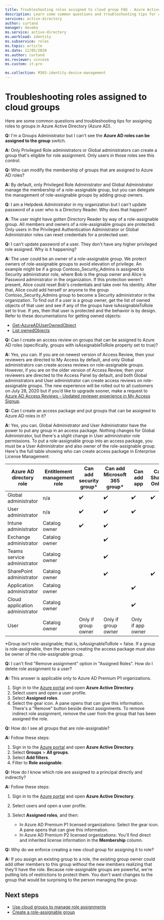 ```yaml
---
title: Troubleshooting roles assigned to cloud group FAQ - Azure Active Directory | Microsoft Docs
description: Learn some common questions and troubleshooting tips for assigning roles to groups in Azure Active Directory.
services: active-directory
author: curtand
manager: daveba
ms.service: active-directory
ms.workload: identity
ms.subservice: roles
ms.topic: article
ms.date: 11/05/2020
ms.author: curtand
ms.reviewer: vincesm
ms.custom: it-pro

ms.collection: M365-identity-device-management
---
```


# Troubleshooting roles assigned to cloud groups

Here are some common questions and troubleshooting tips for assigning roles to groups in Azure Active Directory (Azure AD).

**Q:** I'm a Groups Administrator but I can't see the **Azure AD roles can be assigned to the group** switch.

**A:** Only Privileged Role administrators or Global administrators can create a group that's eligible for role assignment. Only users in those roles see this control.

**Q:** Who can modify the membership of groups that are assigned to Azure AD roles?

**A:** By default, only Privileged Role Administrator and Global Administrator manage the membership of a role-assignable group, but you can delegate the management of role-assignable groups by adding group owners.

**Q**: I am a Helpdesk Administrator in my organization but I can't update password of a user who is a Directory Reader. Why does that happen?

**A**: The user might have gotten Directory Reader by way of a role-assignable group. All members and owners of a role-assignable groups are protected. Only users in the Privileged Authentication Administrator or Global Administrator roles can reset credentials for a protected user.

**Q:** I can't update password of a user. They don't have any higher privileged role assigned. Why is it happening?

**A:** The user could be an owner of a role-assignable group. We protect owners of role-assignable groups to avoid elevation of privilege. An example might be if a group Contoso_Security_Admins is assigned to Security administrator role, where Bob is the group owner and Alice is Password administrator in the organization. If this protection weren't present, Alice could reset Bob's credentials and take over his identity. After that, Alice could add herself or anyone to the group Contoso_Security_Admins group to become a Security administrator in the organization. To find out if a user is a group owner, get the list of owned objects of that user and see if any of the groups have isAssignableToRole set to true. If yes, then that user is protected and the behavior is by design. Refer to these documentations for getting owned objects:

- [Get-AzureADUserOwnedObject](/powershell/module/azuread/get-azureaduserownedobject?view=azureadps-2.0)  
- [List ownedObjects](/graph/api/user-list-ownedobjects?tabs=http&view=graph-rest-1.0)

**Q:** Can I create an access review on groups that can be assigned to Azure AD roles (specifically, groups with isAssignableToRole property set to true)?  

**A:** Yes, you can. If you are on newest version of Access Review, then your reviewers are directed to My Access by default, and only Global administrators can create access reviews on role-assignable groups. However, if you are on the older version of Access Review, then your reviewers are directed to the Access Panel by default, and both Global administrators and User administrator can create access reviews on role-assignable groups. The new experience will be rolled out to all customers on July 28, 2020 but if you’d like to upgrade sooner, make a request to [Azure AD Access Reviews - Updated reviewer experience in My Access Signup](https://forms.microsoft.com/Pages/ResponsePage.aspx?id=v4j5cvGGr0GRqy180BHbR5dv-S62099HtxdeKIcgO-NUOFJaRDFDWUpHRk8zQ1BWVU1MMTcyQ1FFUi4u).

**Q:** Can I create an access package and put groups that can be assigned to Azure AD roles in it?

**A:** Yes, you can. Global Administrator and User Administrator have the power to put any group in an access package. Nothing changes for Global Administrator, but there's a slight change in User administrator role permissions. To put a role-assignable group into an access package, you must be a User Administrator and also owner of the role-assignable group. Here's the full table showing who can create access package in Enterprise License Management:

Azure AD directory role | Entitlement management role | Can add security group\* | Can add Microsoft 365 group\* | Can add app | Can add SharePoint Online site
----------------------- | --------------------------- | ----------------------- | ------------------------- | ----------- |  -----------------------------
Global administrator | n/a | ✔️ | ✔️ | ✔️  | ✔️
User administrator  | n/a  | ✔️  | ✔️  | ✔️
Intune administrator | Catalog owner | ✔️  | ✔️  | &nbsp;  | &nbsp;
Exchange administrator  | Catalog owner  | &nbsp; | ✔️  | &nbsp;  | &nbsp;
Teams service administrator | Catalog owner  | &nbsp; | ✔️  | &nbsp;  | &nbsp;
SharePoint administrator | Catalog owner | &nbsp; | ✔️  | &nbsp;  | ✔️ 
Application administrator | Catalog owner  | &nbsp;  | &nbsp; | ✔️  | &nbsp;
Cloud application administrator | Catalog owner  | &nbsp;  | &nbsp; | ✔️  | &nbsp;
User | Catalog owner | Only if group owner | Only if group owner | Only if app owner  | &nbsp;

\*Group isn't role-assignable; that is, isAssignableToRole = false. If a group is role-assignable, then the person creating the access package must also be owner of the role-assignable group.

**Q:** I can't find "Remove assignment" option in "Assigned Roles". How do I delete role assignment to a user?

**A:** This answer is applicable only to Azure AD Premium P1 organizations.

1. Sign in to the [Azure portal](https://portal.azure.com) and open **Azure Active Directory**.
1. Select users and open a user profile.
1. Select **Assigned roles**.
1. Select the gear icon. A pane opens that can give this information. There's a "Remove" button beside direct assignments. To remove indirect role assignment, remove the user from the group that has been assigned the role.

**Q:** How do I see all groups that are role-assignable?

**A:** Follow these steps:

1. Sign in to the [Azure portal](https://portal.azure.com) and open **Azure Active Directory**.
1. Select **Groups** > **All groups**.
1. Select **Add filters**.
1. Filter to **Role assignable**.

**Q:** How do I know which role are assigned to a principal directly and indirectly?

**A:** Follow these steps:

1. Sign in to the [Azure portal](https://portal.azure.com) and open **Azure Active Directory**.
1. Select users and open a user profile.
1. Select **Assigned roles**, and then:

    - In Azure AD Premium P1 licensed organizations: Select the gear icon. A pane opens that can give this information.
    - In Azure AD Premium P2 licensed organizations: You'll find direct and inherited license information in the **Membership** column.

**Q:** Why do we enforce creating a new cloud group for assigning it to role?  

**A:** If you assign an existing group to a role, the existing group owner could add other members to this group without the new members realizing that they'll have the role. Because role-assignable groups are powerful, we're putting lots of restrictions to protect them. You don't want changes to the group that would be surprising to the person managing the group.

## Next steps

- [Use cloud groups to manage role assignments](groups-concept.md)
- [Create a role-assignable group](groups-create-eligible.md)